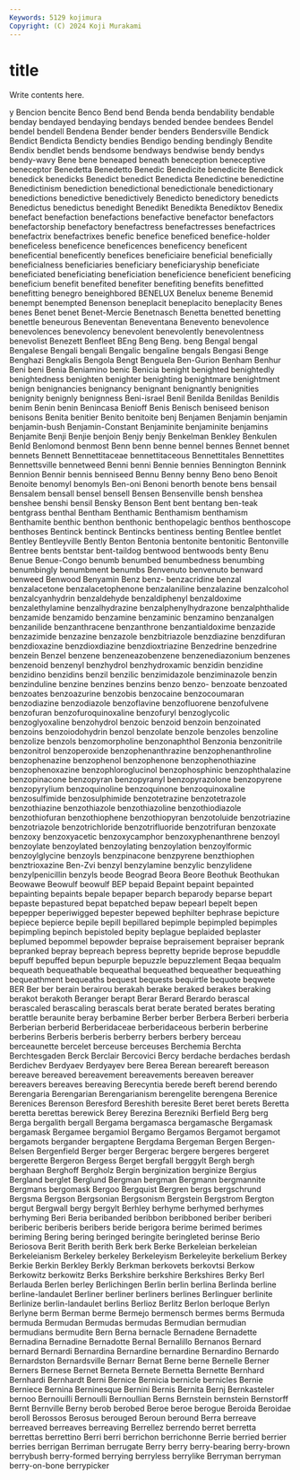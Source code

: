 ```yaml
---
Keywords: 5129 kojimura
Copyright: (C) 2024 Koji Murakami
---
```


# title

Write contents here.



y Bencion bencite Benco
Bend bend Benda benda bendability bendable benday bendayed bendaying bendays
bended bendee bendees Bendel bendel bendell Bendena Bender bender benders
Bendersville Bendick Bendict Bendicta Bendicty bendies Bendigo bending bendingly Bendite
Bendix bendlet bends bendsome bendways bendwise bendy bendys bendy-wavy Bene
bene beneaped beneath beneception beneceptive beneceptor Benedetta Benedetto Benedic Benedicite
benedicite Benedick benedick benedicks Benedict benedict Benedicta Benedictine benedictine Benedictinism
benediction benedictional benedictionale benedictionary benedictions benedictive benedictively Benedicto benedictory benedicts
Benedictus benedictus benedight Benedikt Benedikta Benediktov Benedix benefact benefaction benefactions
benefactive benefactor benefactors benefactorship benefactory benefactress benefactresses benefactrices benefactrix benefactrixes
benefic benefice beneficed benefice-holder beneficeless beneficence beneficences beneficency beneficent beneficential
beneficently benefices beneficiaire beneficial beneficially beneficialness beneficiaries beneficiary beneficiaryship beneficiate
beneficiated beneficiating beneficiation beneficience beneficient beneficing beneficium benefit benefited benefiter
benefiting benefits benefitted benefitting benegro beneighbored BENELUX Benelux beneme Benemid
benempt benempted Benenson beneplacit beneplacito beneplacity Benes benes Benet benet
Benet-Mercie Benetnasch Benetta benetted benetting benettle beneurous Beneventan Beneventana Benevento
benevolence benevolences benevolency benevolent benevolently benevolentness benevolist Benezett Benfleet BEng
Beng Beng. beng Bengal bengal Bengalese Bengali bengali Bengalic bengaline
bengals Bengasi Benge Benghazi Bengkalis Bengola Bengt Benguela Ben-Gurion Benham
Benhur Beni beni Benia Beniamino benic Benicia benight benighted benightedly
benightedness benighten benighter benighting benightmare benightment benign benignancies benignancy benignant
benignantly benignities benignity benignly benignness Beni-israel Benil Benilda Benildas Benildis
benim Benin benin Benincasa Benioff Benis Benisch beniseed benison benisons
Benita benitier Benito benitoite benj Benjamen Benjamin benjamin benjamin-bush Benjamin-Constant
Benjaminite benjaminite benjamins Benjamite Benji Benjie benjoin Benjy benjy Benkelman
Benkley Benkulen Benld Benlomond benmost Benn benn benne bennel bennes
Bennet bennet bennets Bennett Bennettitaceae bennettitaceous Bennettitales Bennettites Bennettsville bennetweed
Benni benni Bennie bennies Bennington Bennink Bennion Bennir bennis benniseed
Bennu Benny benny Beno beno Benoit Benoite benomyl benomyls Ben-oni
Benoni benorth benote bens bensail Bensalem bensall bensel bensell Bensen
Bensenville bensh benshea benshee benshi bensil Bensky Benson Bent bent
bentang ben-teak bentgrass benthal Bentham Benthamic Benthamism benthamism Benthamite benthic
benthon benthonic benthopelagic benthos benthoscope benthoses Bentinck bentinck Bentincks bentiness
benting Bentlee bentlet Bentley Bentleyville Bently Benton Bentonia bentonite bentonitic
Bentonville Bentree bents bentstar bent-taildog bentwood bentwoods benty Benu Benue
Benue-Congo benumb benumbed benumbedness benumbing benumbingly benumbment benumbs Benvenuto benvenuto
benward benweed Benwood Benyamin Benz benz- benzacridine benzal benzalacetone benzalacetophenone
benzalaniline benzalazine benzalcohol benzalcyanhydrin benzaldehyde benzaldiphenyl benzaldoxime benzalethylamine benzalhydrazine benzalphenylhydrazone
benzalphthalide benzamide benzamido benzamine benzaminic benzamino benzanalgen benzanilide benzanthracene benzanthrone
benzantialdoxime benzazide benzazimide benzazine benzazole benzbitriazole benzdiazine benzdifuran benzdioxazine benzdioxdiazine
benzdioxtriazine Benzedrine benzedrine benzein Benzel benzene benzeneazobenzene benzenediazonium benzenes benzenoid
benzenyl benzhydrol benzhydroxamic benzidin benzidine benzidino benzidins benzil benzilic benzimidazole
benziminazole benzin benzinduline benzine benzines benzins benzo benzo- benzoate benzoated
benzoates benzoazurine benzobis benzocaine benzocoumaran benzodiazine benzodiazole benzoflavine benzofluorene benzofulvene
benzofuran benzofuroquinoxaline benzofuryl benzoglycolic benzoglyoxaline benzohydrol benzoic benzoid benzoin benzoinated
benzoins benzoiodohydrin benzol benzolate benzole benzoles benzoline benzolize benzols benzomorpholine
benzonaphthol Benzonia benzonitrile benzonitrol benzoperoxide benzophenanthrazine benzophenanthroline benzophenazine benzophenol benzophenone
benzophenothiazine benzophenoxazine benzophloroglucinol benzophosphinic benzophthalazine benzopinacone benzopyran benzopyranyl benzopyrazolone benzopyrene
benzopyrylium benzoquinoline benzoquinone benzoquinoxaline benzosulfimide benzosulphimide benzotetrazine benzotetrazole benzothiazine benzothiazole
benzothiazoline benzothiodiazole benzothiofuran benzothiophene benzothiopyran benzotoluide benzotriazine benzotriazole benzotrichloride benzotrifluoride
benzotrifuran benzoxate benzoxy benzoxyacetic benzoxycamphor benzoxyphenanthrene benzoyl benzoylate benzoylated benzoylating
benzoylation benzoylformic benzoylglycine benzoyls benzpinacone benzpyrene benzthiophen benztrioxazine Ben-Zvi benzyl
benzylamine benzylic benzylidene benzylpenicillin benzyls beode Beograd Beora Beore Beothuk
Beothukan Beowawe Beowulf beowulf BEP bepaid Bepaint bepaint bepainted bepainting
bepaints bepale bepaper beparch beparody beparse bepart bepaste bepastured bepat
bepatched bepaw bepearl bepelt bepen bepepper beperiwigged bepester bepewed bephilter
bephrase bepicture bepiece bepierce bepile bepill bepillared bepimple bepimpled bepimples
bepimpling bepinch bepistoled bepity beplague beplaided beplaster beplumed bepommel bepowder
bepraise bepraisement bepraiser beprank bepranked bepray bepreach bepress bepretty bepride
beprose bepuddle bepuff bepuffed bepun bepurple bepuzzle bepuzzlement Beqaa bequalm
bequeath bequeathable bequeathal bequeathed bequeather bequeathing bequeathment bequeaths bequest bequests
bequirtle bequote beqwete BER Ber ber berain berairou berakah berake
beraked berakes beraking berakot berakoth Beranger berapt Berar Berard Berardo
berascal berascaled berascaling berascals berat berate berated berates berating berattle
beraunite beray berbamine Berber berber Berbera Berberi berberia Berberian berberid
Berberidaceae berberidaceous berberin berberine berberins Berberis berberis berberry berbers berbery
berceau berceaunette bercelet berceuse berceuses Berchemia Berchta Berchtesgaden Berck Berclair
Bercovici Bercy berdache berdaches berdash Berdichev Berdyaev Berdyayev bere Berea
Berean bereareft bereason bereave bereaved bereavement bereavements bereaven bereaver bereavers
bereaves bereaving Berecyntia berede bereft berend berendo Berengaria Berengarian Berengarianism
berengelite berengena Berenice Berenices Berenson Beresford Bereshith beresite Beret beret
berets Beretta beretta berettas berewick Berey Berezina Berezniki Berfield Berg
berg Berga bergalith bergall Bergama bergamasca bergamasche Bergamask bergamask Bergamee
bergamiol Bergamo Bergamos Bergamot bergamot bergamots bergander bergaptene Bergdama Bergeman
Bergen Bergen-Belsen Bergenfield Berger berger Bergerac bergere bergeres bergeret bergerette
Bergeron Bergess Berget bergfall berggylt Bergh bergh berghaan Berghoff Bergholz
Bergin berginization berginize Bergius Bergland berglet Berglund Bergman bergman Bergmann
bergmannite Bergmans bergomask Bergoo Bergquist Bergren bergs bergschrund Bergsma Bergson
Bergsonian Bergsonism Bergstein Bergstrom Bergton bergut Bergwall bergy bergylt Berhley
berhyme berhymed berhymes berhyming Beri Beria beribanded beribbon beribboned beriber
beriberi beriberic beriberis beribers beride berigora berime berimed berimes beriming
Bering bering beringed beringite beringleted berinse Berio Beriosova Berit Berith
berith Berk berk Berke Berkeleian berkeleian Berkeleianism Berkeley berkeley Berkeleyism
Berkeleyite berkelium Berkey Berkie Berkin Berkley Berkly Berkman berkovets berkovtsi
Berkow Berkowitz berkowitz Berks Berkshire berkshire Berkshires Berky Berl Berlauda
Berlen berley Berlichingen Berlin berlin berlina Berlinda berline berline-landaulet Berliner
berliner berliners berlines Berlinguer berlinite Berlinize berlin-landaulet berlins Berlioz Berlitz
Berlon berloque Berlyn Berlyne berm Berman berme Bermejo bermensch bermes
berms Bermuda bermuda Bermudan Bermudas bermudas Bermudian bermudian bermudians bermudite
Bern Berna bernacle Bernadene Bernadette Bernadina Bernadine Bernadotte Bernal Bernalillo
Bernanos Bernard bernard Bernardi Bernardina Bernardine bernardine Bernardino Bernardo Bernardston
Bernardsville Bernarr Bernat Berne berne Bernelle Berner Berners Bernese Bernet
Berneta Bernete Bernetta Bernette Bernhard Bernhardi Bernhardt Berni Bernice Bernicia
bernicle bernicles Bernie Berniece Bernina Berninesque Bernini Bernis Bernita Bernj
Bernkasteler bernoo Bernouilli Bernoulli Bernoullian Berns Bernstein bernstein Bernstorff Bernt
Bernville Berny berob berobed Beroe beroe berogue Beroida Beroidae beroll
Berossos Berosus berouged Beroun beround Berra berreave berreaved berreaves berreaving
Berrellez berrendo berret berretta berrettas berrettino Berri berri berrichon berrichonne
Berrie berried berrier berries berrigan Berriman berrugate Berry berry berry-bearing
berry-brown berrybush berry-formed berrying berryless berrylike Berryman berryman berry-on-bone berrypicker
